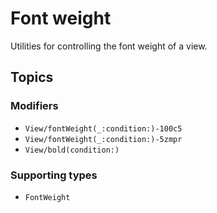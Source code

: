 # Font weight

Utilities for controlling the font weight of a view.

## Topics

### Modifiers

- ``View/fontWeight(_:condition:)-100c5``
- ``View/fontWeight(_:condition:)-5zmpr``
- ``View/bold(condition:)``

### Supporting types

- ``FontWeight``
